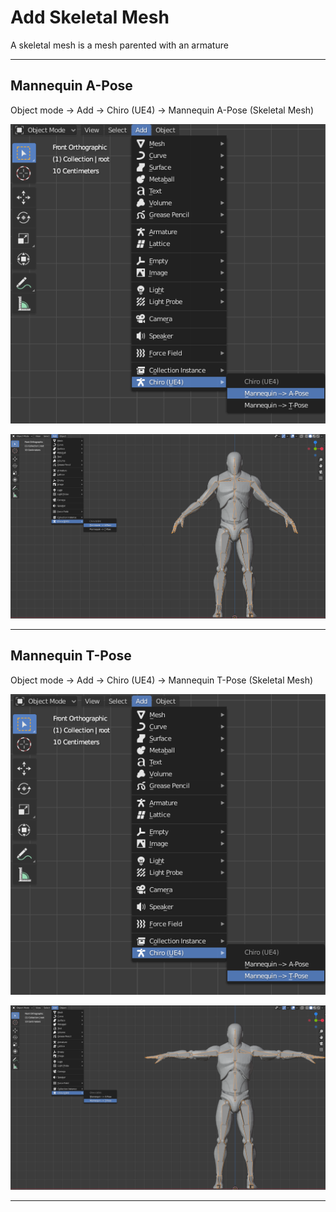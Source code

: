 # Add Skeletal Mesh

A skeletal mesh is a mesh parented with an armature


---

## Mannequin A-Pose

Object mode -> Add -> Chiro (UE4) -> Mannequin A-Pose (Skeletal Mesh)

[![Add Mannequin A-Pose skeletal mesh Menu](img/feature/add-skeletal-mesh/mannequin-a-menu.png)](img/feature/add-skeletal-mesh/mannequin-a-menu.png)


[![Add Mannequin A-Pose skeletal mesh](img/feature/add-skeletal-mesh/mannequin-a.png)](img/feature/add-skeletal-mesh/mannequin-a.png)

---

## Mannequin T-Pose

Object mode -> Add -> Chiro (UE4) -> Mannequin T-Pose (Skeletal Mesh)

[![Add Mannequin T-Pose skeletal mesh Menu](img/feature/add-skeletal-mesh/mannequin-t-menu.png)](img/feature/add-skeletal-mesh/mannequin-t-menu.png)


[![Add Mannequin T-Pose skeletal mesh](img/feature/add-skeletal-mesh/mannequin-t.png)](img/feature/add-skeletal-mesh/mannequin-t.png)

---
